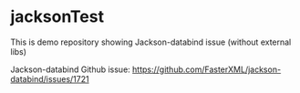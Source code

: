 # jacksonTest
This is demo repository showing Jackson-databind issue (without external libs)

Jackson-databind Github issue:
https://github.com/FasterXML/jackson-databind/issues/1721